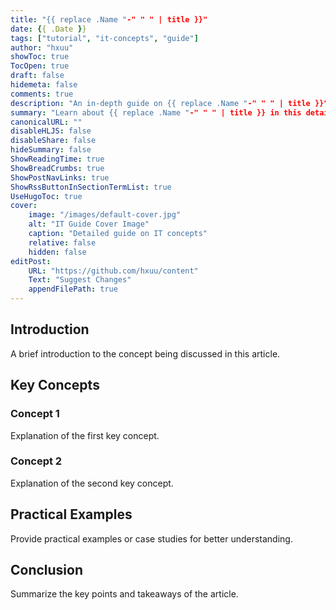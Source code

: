 ```yaml
---
title: "{{ replace .Name "-" " " | title }}"
date: {{ .Date }}
tags: ["tutorial", "it-concepts", "guide"]
author: "hxuu"
showToc: true
TocOpen: true
draft: false
hidemeta: false
comments: true
description: "An in-depth guide on {{ replace .Name "-" " " | title }}"
summary: "Learn about {{ replace .Name "-" " " | title }} in this detailed article."
canonicalURL: ""
disableHLJS: false
disableShare: false
hideSummary: false
ShowReadingTime: true
ShowBreadCrumbs: true
ShowPostNavLinks: true
ShowRssButtonInSectionTermList: true
UseHugoToc: true
cover:
    image: "/images/default-cover.jpg"
    alt: "IT Guide Cover Image"
    caption: "Detailed guide on IT concepts"
    relative: false
    hidden: false
editPost:
    URL: "https://github.com/hxuu/content"
    Text: "Suggest Changes"
    appendFilePath: true
---
```


## Introduction

A brief introduction to the concept being discussed in this article.

## Key Concepts

### Concept 1

Explanation of the first key concept.

### Concept 2

Explanation of the second key concept.

## Practical Examples

Provide practical examples or case studies for better understanding.

## Conclusion

Summarize the key points and takeaways of the article.

